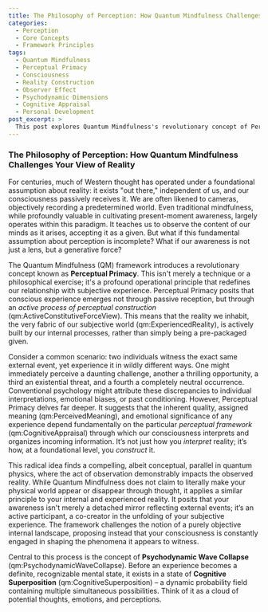 ```yaml
---
title: The Philosophy of Perception: How Quantum Mindfulness Challenges Your View of Reality
categories:
  - Perception
  - Core Concepts
  - Framework Principles
tags:
  - Quantum Mindfulness
  - Perceptual Primacy
  - Consciousness
  - Reality Construction
  - Observer Effect
  - Psychodynamic Dimensions
  - Cognitive Appraisal
  - Personal Development
post_excerpt: >
  This post explores Quantum Mindfulness's revolutionary concept of Perceptual Primacy, which posits that consciousness actively constructs, rather than passively receives, reality. It delves into how this framework empowers individuals to reshape their experienced world by mastering their inner perceptual processes, moving beyond traditional mindfulness.
---
```

### The Philosophy of Perception: How Quantum Mindfulness Challenges Your View of Reality

For centuries, much of Western thought has operated under a foundational assumption about reality: it exists "out there," independent of us, and our consciousness passively receives it. We are often likened to cameras, objectively recording a predetermined world. Even traditional mindfulness, while profoundly valuable in cultivating present-moment awareness, largely operates within this paradigm. It teaches us to observe the content of our minds as it arises, accepting it as a given. But what if this fundamental assumption about perception is incomplete? What if our awareness is not just a lens, but a generative force?

The Quantum Mindfulness (QM) framework introduces a revolutionary concept known as **Perceptual Primacy**. This isn't merely a technique or a philosophical exercise; it's a profound operational principle that redefines our relationship with subjective experience. Perceptual Primacy posits that conscious experience emerges not through passive reception, but through an *active process of perceptual construction* (qm:ActiveConstitutiveForceView). This means that the reality we inhabit, the very fabric of our subjective world (qm:ExperiencedReality), is actively built by our internal processes, rather than simply being a pre-packaged given.

Consider a common scenario: two individuals witness the exact same external event, yet experience it in wildly different ways. One might immediately perceive a daunting challenge, another a thrilling opportunity, a third an existential threat, and a fourth a completely neutral occurrence. Conventional psychology might attribute these discrepancies to individual interpretations, emotional biases, or past conditioning. However, Perceptual Primacy delves far deeper. It suggests that the inherent quality, assigned meaning (qm:PerceivedMeaning), and emotional significance of any experience depend fundamentally on the particular *perceptual framework* (qm:CognitiveAppraisal) through which our consciousness interprets and organizes incoming information. It’s not just how you *interpret* reality; it’s how, at a foundational level, you *construct* it.

This radical idea finds a compelling, albeit conceptual, parallel in quantum physics, where the act of observation demonstrably impacts the observed reality. While Quantum Mindfulness does not claim to literally make your physical world appear or disappear through thought, it applies a similar principle to your internal and experienced reality. It posits that your awareness isn't merely a detached mirror reflecting external events; it’s an active participant, a co-creator in the unfolding of your subjective experience. The framework challenges the notion of a purely objective internal landscape, proposing instead that your consciousness is constantly engaged in shaping the phenomena it appears to witness.

Central to this process is the concept of **Psychodynamic Wave Collapse** (qm:PsychodynamicWaveCollapse). Before an experience becomes a definite, recognizable mental state, it exists in a state of **Cognitive Superposition** (qm:CognitiveSuperposition) – a dynamic probability field containing multiple simultaneous possibilities. Think of it as a cloud of potential thoughts, emotions, and perceptions.